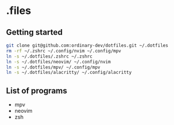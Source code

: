 # .files

## Getting started
```sh
git clone git@github.com:ordinary-dev/dotfiles.git ~/.dotfiles
rm -rf ~/.zshrc ~/.config/nvim ~/.config/mpv
ln -s ~/.dotfiles/.zshrc ~/.zshrc
ln -s ~/.dotfiles/neovim/ ~/.config/nvim
ln -s ~/.dotfiles/mpv/ ~/.config/mpv
ln -s ~/.dotfiles/alacritty/ ~/.config/alacritty
```

## List of programs
* mpv
* neovim
* zsh
